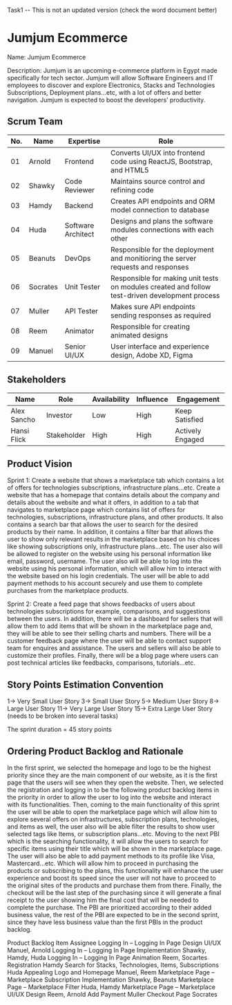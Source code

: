 Task1 -- This is not an updated version (check the word document better)
# Jumjum Ecommerce

Name: Jumjum Ecommerce

Description: Jumjum is an upcoming e-commerce platform in Egypt made specifically for tech sector. Jumjum will allow Software Engineers and IT employees to discover and explore Electronics, Stacks and Technologies Subscriptions, Deployment plans...etc, with a lot of offers and better navigation. Jumjum is expected to boost the developers’ productivity.

## Scrum Team

|No.|Name|Expertise|Role|
|--|--|--|--|
|01|Arnold|Frontend|Converts UI/UX into frontend code using ReactJS, Bootstrap, and HTML5|
|02|Shawky|Code Reviewer|Maintains source control and refining code|
|03|Hamdy|Backend|Creates API endpoints and ORM model connection to database|
|04|Huda|Software Architect|Designs and plans the software modules connections with each other|
|05|Beanuts|DevOps|Responsible for the deployment and monitioring the server requests and responses|
|06|Socrates|Unit Tester|Responsible for making unit tests on modules created and follow test-driven development process|
|07|Muller|API Tester|Makes sure API endpoints sending responses as required|
|08|Reem|Animator|Responsible for creating animated designs|
|09|Manuel|Senior UI/UX|User interface and experience design, Adobe XD, Figma|

## Stakeholders

|Name|Role|Availability|Influence|Engagement|
|--|--|--|--|--|
|Alex Sancho| Investor | Low | High | Keep Satisfied|
|Hansi Flick| Stakeholder| High| High| Actively Engaged|


## Product Vision

Sprint 1: Create a website that shows a marketplace tab which contains a lot of offers for technologies subscriptions, infrastructure plans…etc.
Create a website that has a homepage that contains details about the company and details about the website and what it offers, in addition to a tab that navigates to marketplace page which contains list of offers for technologies, subscriptions, infrastructure plans, and other products. It also contains a search bar that allows the user to search for the desired products by their name. In addition, it contains a filter bar that allows the user to show only relevant results in the marketplace based on his choices like showing subscriptions only, infrastructure plans…etc. The user also will be allowed to register on the website using his personal information like email, password, username. The user also will be able to log into the website using his personal information, which will allow him to interact with the website based on his login credentials. The user will be able to add payment methods to his account securely and use them to complete purchases from the marketplace products.

Sprint 2: Create a feed page that shows feedbacks of users about technologies subscriptions for example, comparisons, and suggestions between the users. In addition, there will be a dashboard for sellers that will allow them to add items that will be shown in the marketplace page and, they will be able to see their selling charts and numbers. There will be a customer feedback page where the user will be able to contact support team for enquires and assistance. The users and sellers will also be able to customize their profiles. Finally, there will be a blog page where users can post technical articles like feedbacks, comparisons, tutorials…etc.
## Story Points Estimation Convention

1-> Very Small User Story
3-> Small User Story
5-> Medium User Story
8-> Large User Story
11-> Very Large User Story
15-> Extra Large User Story (needs to be broken into several tasks)

The sprint duration = 45 story points

## Ordering Product Backlog and Rationale

In the first sprint, we selected the homepage and logo to be the highest priority since they are the main component of our website, as it is the first page that the users will see when they open the website. Then, we selected the registration and logging in to be the following product backlog items in the priority in order to allow the user to log into the website and interact with its functionalities.  Then, coming to the main functionality of this sprint the user will be able to open the marketplace page which will allow him to explore several offers on infrastructures, subscription plans, technologies, and items as well, the user also will be able filter the results to show user selected tags like Items, or subscription plans…etc. Moving to the next PBI which is the searching functionality, it will allow the users to search for specific items using their title which will be shown in the marketplace page. The user will also be able to add payment methods to its profile like Visa, Mastercard…etc. Which will allow him to proceed in purchasing the products or subscribing to the plans, this functionality will enhance the user experience and boost its speed since the user will not have to proceed to the original sites of the products and purchase them from there. Finally, the checkout will be the last step of the purchasing since it will generate a final receipt to the user showing him the final cost that will be needed to complete the purchase. The PBI are prioritized according to their added business value, the rest of the PBI are expected to be in the second sprint, since they have less business value than the first PBIs in the product backlog.
 
 

Product Backlog Item	Assignee
Logging In – Logging In Page Design UI/UX	Manuel, Arnold
Logging In – Logging In Page Implementation	Shawky, Hamdy, Huda
Logging In – Logging In Page Animation		Reem, Socartes
Registration	Hamdy
Search for Stacks, Technologies, Items, Subscriptions	Huda
Appealing Logo and Homepage	Manuel, Reem
Marketplace Page – Marketplace Subscription Implementation	Shawky, Beanuts
Marketplace Page – Marketplace Filter	Huda, Hamdy
Marketplace Page – Marketplace UI/UX Design	Reem, Arnold
Add Payment	Muller
Checkout Page	Socrates

